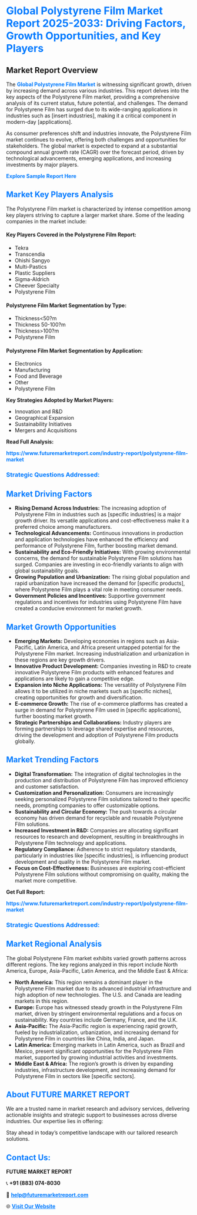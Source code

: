 <h1 style="color: #007BFF;">Global Polystyrene Film Market Report 2025-2033: Driving Factors, Growth Opportunities, and Key Players</h1>

<section id="overview">
<h2>Market Report Overview</h2>
<p>The <a href="https://www.futuremarketreport.com/industry-report/polystyrene-film-market" style="color: #007BFF; text-decoration: none;"><strong>Global Polystyrene Film Market</strong></a> is witnessing significant growth, driven by increasing demand across various industries. This report delves into the key aspects of the Polystyrene Film market, providing a comprehensive analysis of its current status, future potential, and challenges. The demand for Polystyrene Film has surged due to its wide-ranging applications in industries such as [insert industries], making it a critical component in modern-day [applications].</p>
<p>As consumer preferences shift and industries innovate, the Polystyrene Film market continues to evolve, offering both challenges and opportunities for stakeholders. The global market is expected to expand at a substantial compound annual growth rate (CAGR) over the forecast period, driven by technological advancements, emerging applications, and increasing investments by major players.</p>
</section>

<section id="overview">
<p><a href="https://www.futuremarketreport.com/request-sample/reportId=104819" style="color: #007BFF; text-decoration: none;"><strong>Explore Sample Report Here</strong></a></p>
</section>

<section id="key-players">
<h2 style="color: #007BFF;">Market Key Players Analysis</h2>
<p>The Polystyrene Film market is characterized by intense competition among key players striving to capture a larger market share. Some of the leading companies in the market include:</p>
<h4>Key Players Covered in the Polystyrene Film Report:</h4>
<ul><li>Tekra</li><li>Transcendia</li><li>Ohishi Sangyo</li><li>Multi-Pastics</li><li>Plastic Suppliers</li><li>Sigma-Aldrich</li><li>Cheever Specialty</li><li>Polystyrene Film</li></ul>
<h4>Polystyrene Film Market Segmentation by Type:</h4>
<ul><li>Thickness&lt;50?m</li><li>Thickness 50-100?m</li><li>Thickness&gt;100?m</li><li>Polystyrene Film</li></ul>

<h4>Polystyrene Film Market Segmentation by Application:</h4>
<ul><li>Electronics</li><li>Manufacturing</li><li>Food and Beverage</li><li>Other</li><li>Polystyrene Film</li></ul>
<p><strong>Key Strategies Adopted by Market Players:</strong></p>
<ul>
<li>Innovation and R&D</li>
<li>Geographical Expansion</li>
<li>Sustainability Initiatives</li>
<li>Mergers and Acquisitions</li>
</ul>
</section>

<section>
<p><strong>Read Full Analysis: </strong></p><a href="https://www.futuremarketreport.com/industry-report/polystyrene-film-market" style="color: #007BFF; text-decoration: none;"><strong>https://www.futuremarketreport.com/industry-report/polystyrene-film-market</strong></a>
<h3 style="color: #007BFF;">Strategic Questions Addressed:</h3>
</section>

<section id="driving-factors">
<h2 style="color: #007BFF;">Market Driving Factors</h2>
<ul>
<li><strong>Rising Demand Across Industries:</strong> The increasing adoption of Polystyrene Film in industries such as [specific industries] is a major growth driver. Its versatile applications and cost-effectiveness make it a preferred choice among manufacturers.</li>
<li><strong>Technological Advancements:</strong> Continuous innovations in production and application technologies have enhanced the efficiency and performance of Polystyrene Film, further boosting market demand.</li>
<li><strong>Sustainability and Eco-Friendly Initiatives:</strong> With growing environmental concerns, the demand for sustainable Polystyrene Film solutions has surged. Companies are investing in eco-friendly variants to align with global sustainability goals.</li>
<li><strong>Growing Population and Urbanization:</strong> The rising global population and rapid urbanization have increased the demand for [specific products], where Polystyrene Film plays a vital role in meeting consumer needs.</li>
<li><strong>Government Policies and Incentives:</strong> Supportive government regulations and incentives for industries using Polystyrene Film have created a conducive environment for market growth.</li>
</ul>
</section>

<section id="growth-opportunities">
<h2 style="color: #007BFF;">Market Growth Opportunities</h2>
<ul>
<li><strong>Emerging Markets:</strong> Developing economies in regions such as Asia-Pacific, Latin America, and Africa present untapped potential for the Polystyrene Film market. Increasing industrialization and urbanization in these regions are key growth drivers.</li>
<li><strong>Innovative Product Development:</strong> Companies investing in R&D to create innovative Polystyrene Film products with enhanced features and applications are likely to gain a competitive edge.</li>
<li><strong>Expansion into Niche Applications:</strong> The versatility of Polystyrene Film allows it to be utilized in niche markets such as [specific niches], creating opportunities for growth and diversification.</li>
<li><strong>E-commerce Growth:</strong> The rise of e-commerce platforms has created a surge in demand for Polystyrene Film used in [specific applications], further boosting market growth.</li>
<li><strong>Strategic Partnerships and Collaborations:</strong> Industry players are forming partnerships to leverage shared expertise and resources, driving the development and adoption of Polystyrene Film products globally.</li>
</ul>
</section>

<section id="trending-factors">
<h2 style="color: #007BFF;">Market Trending Factors</h2>
<ul>
<li><strong>Digital Transformation:</strong> The integration of digital technologies in the production and distribution of Polystyrene Film has improved efficiency and customer satisfaction.</li>
<li><strong>Customization and Personalization:</strong> Consumers are increasingly seeking personalized Polystyrene Film solutions tailored to their specific needs, prompting companies to offer customizable options.</li>
<li><strong>Sustainability and Circular Economy:</strong> The push towards a circular economy has driven demand for recyclable and reusable Polystyrene Film solutions.</li>
<li><strong>Increased Investment in R&D:</strong> Companies are allocating significant resources to research and development, resulting in breakthroughs in Polystyrene Film technology and applications.</li>
<li><strong>Regulatory Compliance:</strong> Adherence to strict regulatory standards, particularly in industries like [specific industries], is influencing product development and quality in the Polystyrene Film market.</li>
<li><strong>Focus on Cost-Effectiveness:</strong> Businesses are exploring cost-efficient Polystyrene Film solutions without compromising on quality, making the market more competitive.</li>
</ul>
</section>

<section>
<p><strong>Get Full Report: </strong></p><a href="https://www.futuremarketreport.com/industry-report/polystyrene-film-market" style="color: #007BFF; text-decoration: none;"><strong>https://www.futuremarketreport.com/industry-report/polystyrene-film-market</strong></a>
<h3 style="color: #007BFF;">Strategic Questions Addressed:</h3>
</section>


<section id="regional-analysis">
<h2 style="color: #007BFF;">Market Regional Analysis</h2>
<p>The global Polystyrene Film market exhibits varied growth patterns across different regions. The key regions analyzed in this report include North America, Europe, Asia-Pacific, Latin America, and the Middle East & Africa:</p>
<ul>
<li><strong>North America:</strong> This region remains a dominant player in the Polystyrene Film market due to its advanced industrial infrastructure and high adoption of new technologies. The U.S. and Canada are leading markets in this region.</li>
<li><strong>Europe:</strong> Europe has witnessed steady growth in the Polystyrene Film market, driven by stringent environmental regulations and a focus on sustainability. Key countries include Germany, France, and the U.K.</li>
<li><strong>Asia-Pacific:</strong> The Asia-Pacific region is experiencing rapid growth, fueled by industrialization, urbanization, and increasing demand for Polystyrene Film in countries like China, India, and Japan.</li>
<li><strong>Latin America:</strong> Emerging markets in Latin America, such as Brazil and Mexico, present significant opportunities for the Polystyrene Film market, supported by growing industrial activities and investments.</li>
<li><strong>Middle East & Africa:</strong> The region’s growth is driven by expanding industries, infrastructure development, and increasing demand for Polystyrene Film in sectors like [specific sectors].</li>
</ul>
</section>

<footer>
<h2 style="color: #007BFF;">About FUTURE MARKET REPORT</h2>
<p>We are a trusted name in market research and advisory services, delivering actionable insights and strategic support to businesses across diverse industries. Our expertise lies in offering:</p>

<p>Stay ahead in today’s competitive landscape with our tailored research solutions.</p>

<h2 style="color: #007BFF;">Contact Us:</h2>
<p><strong>FUTURE MARKET REPORT</strong></p>
<p>📞 <strong>+91 (883) 074-8030</strong></p>
<p>📧 <strong><a href="mailto:help@futuremarketreport.com" style="color: #007BFF;">help@futuremarketreport.com</a></strong></p>
<p>🌐 <strong><a href="https://www.futuremarketreport.com/" style="color: #007BFF;">Visit Our Website</a></strong></p>
</footer>